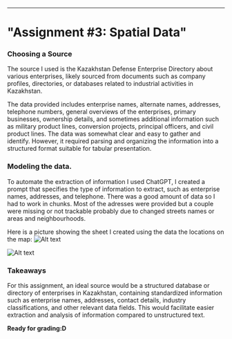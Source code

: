 ---
# "Assignment #3: Spatial Data"

### Choosing a Source

The source I used is the Kazakhstan Defense Enterprise Directory about various enterprises, likely sourced from documents such as company profiles, directories, or databases related to industrial activities in Kazakhstan. 

The data provided includes enterprise names, alternate names, addresses, telephone numbers, general overviews of the enterprises, primary businesses, ownership details, and sometimes additional information such as military product lines, conversion projects, principal officers, and civil product lines. The data was somewhat clear and easy to gather and identify. However, it required parsing and organizing the information into a structured format suitable for tabular presentation.

###  Modeling the data. 
To automate the extraction of information I used ChatGPT, I created a prompt that specifies the type of information to extract, such as enterprise names, addresses, and telephone. There was a good amount of data so I had to work in chunks. Most of the adresses were provided but a couple were missing or not trackable probably due to changed streets names or areas and neighbourhoods.


Here is a picture showing the sheet I created using the data the locations on the map:
![Alt text](https://i.ibb.co/0J4gjMq/Screenshot-2024-05-11-at-5-44-12-PM.png)


![Alt text](https://i.ibb.co/LZTZFFd/Screenshot-2024-05-11-at-5-52-06-PM.png)
### Takeaways

For this assignment, an ideal source would be a structured database or directory of enterprises in Kazakhstan, containing standardized information such as enterprise names, addresses, contact details, industry classifications, and other relevant data fields. This would facilitate easier extraction and analysis of information compared to unstructured text.



**Ready for grading:D**